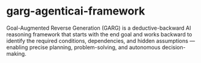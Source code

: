 # garg-agenticai-framework
Goal-Augmented Reverse Generation (GARG) is a deductive-backward AI reasoning framework that starts with the end goal and works backward to identify the required conditions, dependencies, and hidden assumptions — enabling precise planning, problem-solving, and autonomous decision-making.
